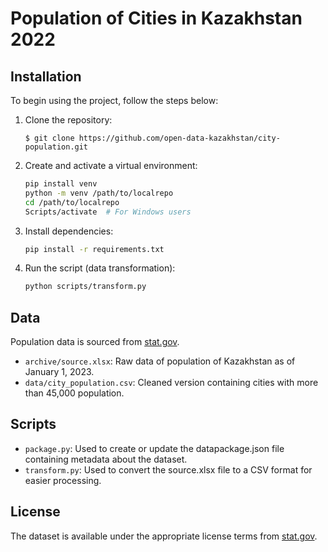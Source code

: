 # Population of Cities in Kazakhstan 2022

## Installation

To begin using the project, follow the steps below:

1. Clone the repository:
    ```shell
    $ git clone https://github.com/open-data-kazakhstan/city-population.git
    ```

2. Create and activate a virtual environment:
    ```bash
    pip install venv
    python -m venv /path/to/localrepo
    cd /path/to/localrepo
    Scripts/activate  # For Windows users
    ```

3. Install dependencies:
    ```bash
    pip install -r requirements.txt
    ```

4. Run the script (data transformation):
    ```bash
    python scripts/transform.py
    ```

## Data

Population data is sourced from [stat.gov](https://stat.gov).

- `archive/source.xlsx`: Raw data of population of Kazakhstan as of January 1, 2023.
- `data/city_population.csv`: Cleaned version containing cities with more than 45,000 population.

## Scripts

- `package.py`: Used to create or update the datapackage.json file containing metadata about the dataset.
- `transform.py`: Used to convert the source.xlsx file to a CSV format for easier processing.

## License

The dataset is available under the appropriate license terms from [stat.gov](https://stat.gov).

